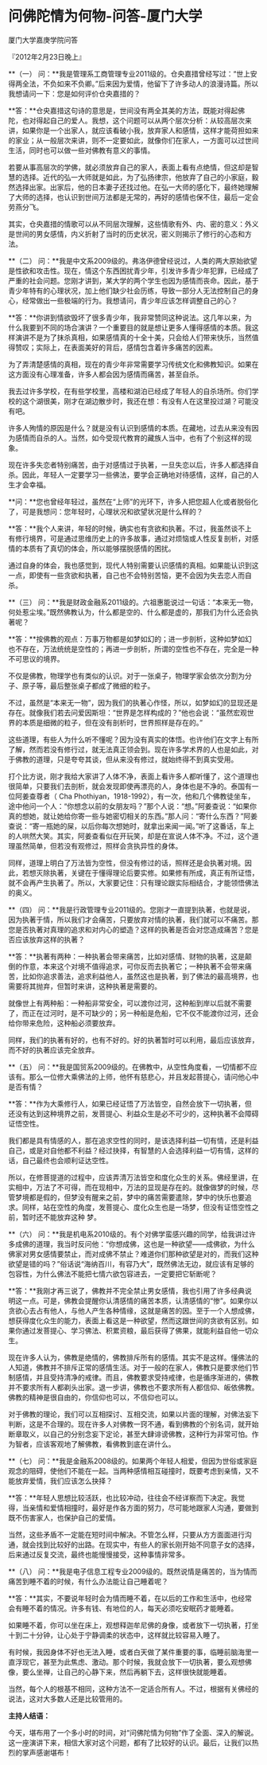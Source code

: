 # 问佛陀情为何物-问答-厦门大学

厦门大学嘉庚学院问答

『2012年2月23日晚上』

**（一） 问：**我是管理系工商管理专业2011级的。仓央嘉措曾经写过：“世上安得两全法，不负如来不负卿。”后来因为爱情，他留下了许多动人的浪漫诗篇。所以我想请问一下：您是如何评价仓央嘉措的？

**答：**仓央嘉措这句诗的意思是，世间没有两全其美的方法，既能对得起佛陀，也对得起自己的爱人。我想，这个问题可以从两个层次分析：从较高层次来讲，如果你是一个出家人，就应该看破小我，放弃家人和感情，这样才能荷担如来的家业；从一般层次来讲，则不一定要如此，就像你们在家人，一方面可以过世间生活，同时也可以做一些对佛教有意义的事情。

若要从事高层次的学佛，就必须放弃自己的家人，表面上看有点绝情，但这却是智慧的选择。近代的弘一大师就是如此，为了弘扬律宗，他放弃了自己的小家庭，毅然选择出家。出家后，他的日本妻子还找过他。在弘一大师的感化下，最终她理解了大师的选择，也认识到世间万法都是无常的，再好的感情也保不住，最后一定会劳燕分飞。

其实，仓央嘉措的情歌可以从不同层次理解，这些情歌有外、内、密的意义：外义是世间的男女感情，内义折射了当时的历史状况，密义则揭示了修行的心态和方法。

**（二） 问：**我是中文系2009级的。弗洛伊德曾经说过，人类的两大原始欲望是性欲和攻击性。现在，情这个东西困扰青少年，引发许多青少年犯罪，已经成了严重的社会问题。您刚才讲到，某大学的两个学生也因为感情而丧命。因此，基于青少年特有的心理状况，加上他们缺少社会历练，导致一部分人无法控制自己的身心，经常做出一些极端的行为。我想请问，青少年应该怎样调整自己的心？

**答：**你讲到情欲毁坏了很多青少年，我非常赞同这种说法。这几年以来，为什么我要到不同的场合演讲？一个重要目的就是想让更多人懂得感情的本质。我这样演讲不是为了抹杀真相，如果感情真的十全十美，只会给人们带来快乐，当然值得赞叹；实际上，在表面美好的背后，感情包含着许多痛苦的因素。

为了弄清楚感情的真相，现在的青少年非常需要学习传统文化和佛教知识。如果在这方面没有心理准备，许多人都会因为感情而痛苦，甚至自杀。

我去过许多学校，在有些学校里，高楼和湖泊已经成了年轻人的自杀场所。你们学校的这个湖很美，刚才在湖边散步时，我还在想：有没有人在这里投过湖？可能没有吧。

许多人殉情的原因是什么？就是没有认识到感情的本质。在藏地，过去从来没有因为感情而自杀的人。当然，如今受现代教育的藏族人当中，也有了个别这样的现象。

现在许多失恋者特别痛苦，由于对感情过于执著，一旦失恋以后，许多人都选择自杀。因此，年轻人一定要学习一些佛法，要学会正确地对待感情，这样，自己的人生才会幸福。

**问：**您也曾经年轻过，虽然在“上师”的光环下，许多人把您超人化或者脱俗化了，可是我想问：您年轻时，心理状况和欲望状况是什么样的？

**答：**我个人来讲，年轻的时候，确实也有贪欲和执著。不过，我虽然谈不上有修行境界，可是通过思维历史上的许多故事，通过对烦恼或人性反复剖析，对感情的本质有了真切的体会，所以能够摆脱感情的困扰。

通过自身的体会，我也感觉到，现代人特别需要认识感情的真相。如果能认识到这一点，即使有一些贪欲和执著，自己也不会特别苦恼，更不会因为失去恋人而自杀。

**（三） 问：**我是财政金融系2011级的。六祖惠能说过一句话：“本来无一物，何处惹尘埃。”既然佛教认为，什么都是空的、什么都是虚的，那我们为什么还会执著呢？

**答：**按佛教的观点：万事万物都是如梦如幻的；进一步剖析，这种如梦如幻也不存在，万法统统是空性的；再进一步剖析，所谓的空性也不存在，完全是一种不可思议的境界。

不仅是佛教，物理学也有类似的认识。对于一张桌子，物理学家会依次分割为分子、原子等，最后整张桌子都成了微细的粒子。

不过，虽然是“本来无一物”，因为我们的执著心作怪，所以，如梦如幻的显现还是存在。就像我们若去问爱因斯坦：“世界是怎样构成的？”他也会说：“虽然宏观世界的本质是细微的粒子，但在没有剖析时，世界照样是存在的。”

这些道理，有些人为什么听不懂呢？因为没有真实的体悟。也许他们在文字上有所了解，然而若没有修行过，就无法真正领会到。现在许多学术界的人也是如此，对于佛教的道理，只是夸夸其谈，但从来没有修过，就始终得不到真实受用。

打个比方说，刚才我给大家讲了人体不净，表面上看许多人都听懂了，这个道理也很简单，只要我们去剖析，就会发现即使再漂亮的人，身体也是不净的。泰国有一位阿姜查尊者（ Cha Phothiyan，1918-1992），有一次，他和几个佛教徒坐车，途中他问一个人：“你想念以前的女朋友吗？”那个人说：“想。”阿姜查说：“如果你真的想她，就让她给你寄一些与她密切相关的东西。”那人问：“寄什么东西？”阿姜查说：“寄一瓶她的屎，以后你每次想她时，就拿出来闻一闻。”听了这番话，车上的人哄然大笑。其实，阿姜查看似在开玩笑，却是在宣说人体不净。不过，这个道理虽然简单，但若没有观修过，照样会贪执异性的身体。

同样，道理上明白了万法皆为空性，但没有修过的话，照样还是会执著对境。因此，若想灭除执著，关键在于懂得理论后要实修。如果修有所成，真正有所证悟，就不会再产生执著了。所以，大家要记住：只有理论跟实际相结合，才能领悟佛法的奥义。

**（四） 问：**我是行政管理专业2011级的。您刚才一直提到执著，也就是说，因为执著于情，所以我们才会痛苦，只要放弃对情的执著，我们就可以不痛苦。那您是否执著对真理的追求和对内心的塑造？这样的执著是否会对您造成痛苦？您是否应该放弃这样的执著？

**答：**执著有两种：一种执著会带来痛苦，比如对感情、财物的执著，这是颠倒的作意，本来这个对境不值得追求，可你反而去执著它；一种执著不会带来痛苦，比如你追求善法，追求利益他人，虽然这也是执著，到了佛法的最高境界，也需要将其抛弃，但暂时来讲，这种执著是需要的。

就像世上有两种船：一种船非常安全，可以渡你过河，这种船到岸以后就不需要了，而正在过河时，是不可缺少的；另一种船是危船，它不仅不能渡你过河，还会给你带来危险，这种船必须要放弃。

同样，我们的执著有好的，也有不好的。好的执著暂时可以利用，最后应该放弃，而不好的执著应该完全放弃。

**（五） 问：**我是国贸系2009级的。在佛教中，从空性角度看，一切情都不应该有。那么一位修大乘佛法的上师，他怀有慈悲心，并且发起菩提心，请问他心中是否有情？

**答：**作为大乘修行人，如果已经证悟了万法皆空，自然会放下一切执著，但还没有达到这种境界之前，发菩提心、利益众生是必不可少的，这种执著不会障碍证悟空性。

我们都是具有情感的人，那在追求空性的同时，是该选择利益一切有情，还是利益自己，或是对自他都不利益？经过抉择，有智慧的人会选择利益一切有情，这样的话，自己最终也会顺利证达空性。

所以，在修菩提道的过程中，应该弄清万法皆空和度化众生的关系。佛经里讲，在实相中，万法了不可得，而在现相中，万法的显现是存在的。就像做梦的时候，尽管梦境都是假的，但梦没有醒来之前，梦中的痛苦需要遣除，梦中的快乐也要追求。同样，站在空性的角度，发菩提心、度化众生也是一场梦，但没有证悟空性之前，暂时还不能放弃这种 梦。

**（六） 问：**我是机电系2010级的。有个对佛学蛮感兴趣的同学，给我讲过许多成佛的道理，我当时反问他：“你想成佛，这也是一种欲望——成佛欲，为什么佛家对男女感情要禁止，而对成佛不禁止？难道你们那种欲望是对的，而我们这种欲望是错的吗？”俗话说“海纳百川，有容乃大”，既然佛法无边，就应该有足够的包容性，为什么佛法不能把七情六欲包容进去，一定要把它斩断呢？

**答：**我刚才再三说了，佛教并不完全禁止男女感情，我也引用了许多经典说明这一点。可是，佛教会提醒你认清感情的痛苦本质，认清感情的“惨”。如果你以贪欲心去占有他人，与他人产生各种情缘，这就是痛苦的因。至于一个人想成佛，想获得度化众生的能力，表面上看这是一种欲望，然而这跟世间的贪欲有区别。如果你通过发菩提心、学习佛法、积累资粮，最后获得了佛果，就能利益自他一切众生。

现在许多人认为，佛教是绝情的，佛教排斥所有的感情。其实不是这样。懂佛法的人知道，佛教并不排斥正常的感情生活。对于一般的在家人，佛教只是要求他们节制感情，并且受持清净的戒律。而且，佛教要求受持戒律，也是循序渐进的，佛教并不要求所有人都剃头出家。退一步讲，佛教也不要求所有人都信仰、皈依佛教。佛教的精神是很自由的，你信仰也可以，不信仰也可以。

对于佛教的理论，我们可以互相探讨、互相交流，如果以片面的理解，对佛法妄下判断，这是不合理的。现在许多人对佛教一窍不通，看到佛教的个别名词，就开始断章取义，以自己的分别念妄下定论，甚至大肆诽谤佛教，这种行为非常可怕。作为智者，应该客观地了解佛教，看佛教到底在讲什么。

**（七） 问：**我是金融系2008级的。如果两个年轻人相爱，但因为世俗或家庭观念的阻碍，使他们不能在一起。当两种感情相互碰撞时，既要考虑到亲情，又不能放弃爱情，我们应该怎么抉择？

**答：**年轻人思想比较活跃，也比较冲动，往往会不经详察而下决定。我觉得，当亲情和爱情相撞时，最好是作各方面的努力，尽可能地跟家人沟通，要做到既不伤害家人，也保护自己的爱情。

当然，这些矛盾不一定能在短时间中解决。不管怎么样，只要从方方面面进行沟通，就会找到比较好的出路。在现实中，有些人的家长刚开始不同意子女的选择，后来通过反复交流，最终也能慢慢接受，这种事情非常多。

**（八） 问：**我是电子信息工程专业2009级的。既然说情是痛苦的，当为情而痛苦到睡不着的时候，有什么办法能让自己睡着呢？

**答：**其实，不要说年轻时会为情而睡不着，在以后的工作和生活中，也经常会有睡不着的情况。许多有钱、有地位的人，每天必须吃安眠药才能睡着。

如果睡不着，你可以坐在床上，观想释迦牟尼佛的身像，或者放下一切执著，打坐十到二十分钟，让心处于宁静调柔的状态中，这样就比较容易入睡了。

有时候，我因身体不好也无法入睡，或者白天做了某件重要的事，临睡前脑海里一直浮现它，甚至为此焦虑、激动。那个时候，我就会放下一切执著，要么观想佛像，要么坐禅，让自己的心静下来，然后再躺下去，这样很快就能睡着。

当然，每个人的根基不相同，这种方法不一定适合所有人。不过，根据有关佛经的说法，这对大多数人还是比较管用的。

**主持人结语：**

今天，堪布用了一个多小时的时间，对“问佛陀情为何物”作了全面、深入的解说。这一座演讲下来，相信大家对这个问题，都有了比较好的认识。最后，让我们以热烈的掌声感谢堪布！

